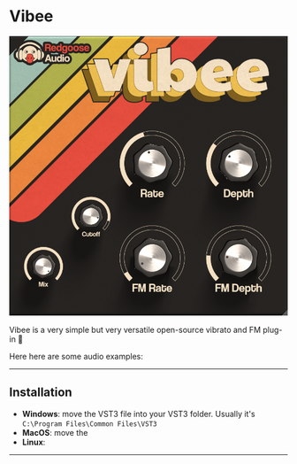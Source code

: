 # Vibee

![vibee-preview-image](preview.png)

Vibee is a very simple but very versatile open-source vibrato and FM plug-in 🌊 

Here here are some audio examples:

---

## Installation

- **Windows**: move the VST3 file into your VST3 folder. Usually it's `C:\Program Files\Common Files\VST3`
- **MacOS**: move the 
- **Linux**: 

--- 




